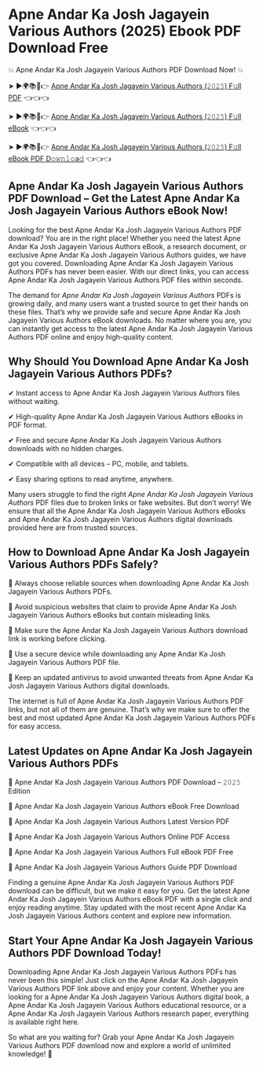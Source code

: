 # Apne Andar Ka Josh Jagayein Various Authors (2025) Ebook PDF Download Free

💥 Apne Andar Ka Josh Jagayein Various Authors PDF Download Now! 💥

➤ ►🌍📚📱👉 [Apne Andar Ka Josh Jagayein Various Authors (𝟸𝟶𝟸𝟻) F𝚞ll PDF](https://getpdf.xyz/apne-andar-ka-josh-jagayein-various-authors) 👈👈👈


➤ ►🌍📚📱👉 [Apne Andar Ka Josh Jagayein Various Authors (𝟸𝟶𝟸𝟻) F𝚞ll eBook](https://getpdf.xyz/apne-andar-ka-josh-jagayein-various-authors) 👈👈👈


➤ ►🌍📚📱👉 [Apne Andar Ka Josh Jagayein Various Authors (𝟸𝟶𝟸𝟻) F𝚞ll eBook PDF D𝚘𝚠𝚗𝚕𝚘a𝚍](https://getpdf.xyz/apne-andar-ka-josh-jagayein-various-authors) 👈👈👈


## Apne Andar Ka Josh Jagayein Various Authors PDF Download – Get the Latest Apne Andar Ka Josh Jagayein Various Authors eBook Now!

Looking for the best Apne Andar Ka Josh Jagayein Various Authors PDF download? You are in the right place! Whether you need the latest Apne Andar Ka Josh Jagayein Various Authors eBook, a research document, or exclusive Apne Andar Ka Josh Jagayein Various Authors guides, we have got you covered. Downloading Apne Andar Ka Josh Jagayein Various Authors PDFs has never been easier. With our direct links, you can access Apne Andar Ka Josh Jagayein Various Authors PDF files within seconds.

The demand for *Apne Andar Ka Josh Jagayein Various Authors* PDFs is growing daily, and many users want a trusted source to get their hands on these files. That’s why we provide safe and secure Apne Andar Ka Josh Jagayein Various Authors eBook downloads. No matter where you are, you can instantly get access to the latest Apne Andar Ka Josh Jagayein Various Authors PDF online and enjoy high-quality content.

## Why Should You Download Apne Andar Ka Josh Jagayein Various Authors PDFs?

✔ Instant access to Apne Andar Ka Josh Jagayein Various Authors files without waiting.

✔ High-quality Apne Andar Ka Josh Jagayein Various Authors eBooks in PDF format.

✔ Free and secure Apne Andar Ka Josh Jagayein Various Authors downloads with no hidden charges.

✔ Compatible with all devices – PC, mobile, and tablets.

✔ Easy sharing options to read anytime, anywhere.

Many users struggle to find the right *Apne Andar Ka Josh Jagayein Various Authors* PDF files due to broken links or fake websites. But don’t worry! We ensure that all the Apne Andar Ka Josh Jagayein Various Authors eBooks and Apne Andar Ka Josh Jagayein Various Authors digital downloads provided here are from trusted sources.

## How to Download Apne Andar Ka Josh Jagayein Various Authors PDFs Safely?

📌 Always choose reliable sources when downloading Apne Andar Ka Josh Jagayein Various Authors PDFs.

📌 Avoid suspicious websites that claim to provide Apne Andar Ka Josh Jagayein Various Authors eBooks but contain misleading links.

📌 Make sure the Apne Andar Ka Josh Jagayein Various Authors download link is working before clicking.

📌 Use a secure device while downloading any Apne Andar Ka Josh Jagayein Various Authors PDF file.

📌 Keep an updated antivirus to avoid unwanted threats from Apne Andar Ka Josh Jagayein Various Authors digital downloads.

The internet is full of Apne Andar Ka Josh Jagayein Various Authors PDF links, but not all of them are genuine. That’s why we make sure to offer the best and most updated Apne Andar Ka Josh Jagayein Various Authors PDFs for easy access.

## Latest Updates on Apne Andar Ka Josh Jagayein Various Authors PDFs

🔹 Apne Andar Ka Josh Jagayein Various Authors PDF Download – 𝟸𝟶𝟸𝟻 Edition

🔹 Apne Andar Ka Josh Jagayein Various Authors eBook Free Download

🔹 Apne Andar Ka Josh Jagayein Various Authors Latest Version PDF

🔹 Apne Andar Ka Josh Jagayein Various Authors Online PDF Access

🔹 Apne Andar Ka Josh Jagayein Various Authors Full eBook PDF Free

🔹 Apne Andar Ka Josh Jagayein Various Authors Guide PDF Download

Finding a genuine Apne Andar Ka Josh Jagayein Various Authors PDF download can be difficult, but we make it easy for you. Get the latest Apne Andar Ka Josh Jagayein Various Authors eBook PDF with a single click and enjoy reading anytime. Stay updated with the most recent Apne Andar Ka Josh Jagayein Various Authors content and explore new information.

## Start Your Apne Andar Ka Josh Jagayein Various Authors PDF Download Today!

Downloading Apne Andar Ka Josh Jagayein Various Authors PDFs has never been this simple! Just click on the Apne Andar Ka Josh Jagayein Various Authors PDF link above and enjoy your content. Whether you are looking for a Apne Andar Ka Josh Jagayein Various Authors digital book, a Apne Andar Ka Josh Jagayein Various Authors educational resource, or a Apne Andar Ka Josh Jagayein Various Authors research paper, everything is available right here.

So what are you waiting for? Grab your Apne Andar Ka Josh Jagayein Various Authors PDF download now and explore a world of unlimited knowledge! 🚀